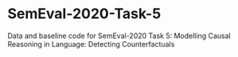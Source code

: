 # SemEval-2020-Task-5
Data and baseline code for SemEval-2020 Task 5: Modelling Causal Reasoning in Language: Detecting Counterfactuals
